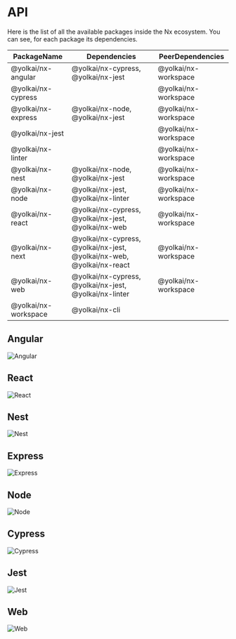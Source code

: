 # API

Here is the list of all the available packages inside the Nx ecosystem. You
can see, for each package its dependencies.

| PackageName        | Dependencies                                                | PeerDependencies |
| ------------------ | ----------------------------------------------------------- | ---------------- |
| @yolkai/nx-angular | @yolkai/nx-cypress, @yolkai/nx-jest                         | @yolkai/nx-workspace  |
| @yolkai/nx-cypress |                                                             | @yolkai/nx-workspace  |
| @yolkai/nx-express | @yolkai/nx-node, @yolkai/nx-jest                                 | @yolkai/nx-workspace  |
| @yolkai/nx-jest    |                                                             | @yolkai/nx-workspace  |
| @yolkai/nx-linter  |                                                             | @yolkai/nx-workspace  |
| @yolkai/nx-nest    | @yolkai/nx-node, @yolkai/nx-jest                                 | @yolkai/nx-workspace  |
| @yolkai/nx-node         | @yolkai/nx-jest, @yolkai/nx-linter                          | @yolkai/nx-workspace  |
| @yolkai/nx-react        | @yolkai/nx-cypress, @yolkai/nx-jest, @yolkai/nx-web              | @yolkai/nx-workspace  |
| @yolkai/nx-next         | @yolkai/nx-cypress, @yolkai/nx-jest, @yolkai/nx-web, @yolkai/nx-react | @yolkai/nx-workspace  |
| @yolkai/nx-web          | @yolkai/nx-cypress, @yolkai/nx-jest, @yolkai/nx-linter      | @yolkai/nx-workspace  |
| @yolkai/nx-workspace    | @yolkai/nx-cli                                              |                  |

## Angular

![Angular](/assets/content/shared/api/angular.jpg)

## React

![React](/assets/content/shared/api/react.jpg)

## Nest

![Nest](/assets/content/shared/api/nest.jpg)

## Express

![Express](/assets/content/shared/api/express.jpg)

## Node

![Node](/assets/content/shared/api/node.jpg)

## Cypress

![Cypress](/assets/content/shared/api/cypress.jpg)

## Jest

![Jest](/assets/content/shared/api/jest.jpg)

## Web

![Web](/assets/content/shared/api/web.jpg)
